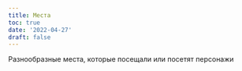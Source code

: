 ```yaml
---
title: Места
toc: true
date: '2022-04-27'
draft: false
---
```


Разнообразные места, которые посещали или посетят персонажи
